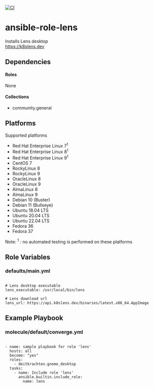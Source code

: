 [![CI](https://github.com/de-it-krachten/ansible-role-lens/workflows/CI/badge.svg?event=push)](https://github.com/de-it-krachten/ansible-role-lens/actions?query=workflow%3ACI)


# ansible-role-lens

Installs Lens desktop<br>
https://k8slens.dev<br> 



## Dependencies

#### Roles
None

#### Collections
- community.general

## Platforms

Supported platforms

- Red Hat Enterprise Linux 7<sup>1</sup>
- Red Hat Enterprise Linux 8<sup>1</sup>
- Red Hat Enterprise Linux 9<sup>1</sup>
- CentOS 7
- RockyLinux 8
- RockyLinux 9
- OracleLinux 8
- OracleLinux 9
- AlmaLinux 8
- AlmaLinux 9
- Debian 10 (Buster)
- Debian 11 (Bullseye)
- Ubuntu 18.04 LTS
- Ubuntu 20.04 LTS
- Ubuntu 22.04 LTS
- Fedora 36
- Fedora 37

Note:
<sup>1</sup> : no automated testing is performed on these platforms

## Role Variables
### defaults/main.yml
<pre><code>
# Lens desktop executable
lens_executable: /usr/local/bin/lens

# Lens download url
lens_url: https://api.k8slens.dev/binaries/latest.x86_64.AppImage
</pre></code>




## Example Playbook
### molecule/default/converge.yml
<pre><code>
- name: sample playbook for role 'lens'
  hosts: all
  become: "yes"
  roles:
    - deitkrachten.gnome_desktop
  tasks:
    - name: Include role 'lens'
      ansible.builtin.include_role:
        name: lens
</pre></code>
